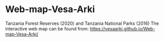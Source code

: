 # Web-map-Vesa-Arki
Tanzania Forest Reserves (2020) and Tanzania National Parks (2016)
The interactive web map can be found from: https://vesaarki.github.io/Web-map-Vesa-Arki/
